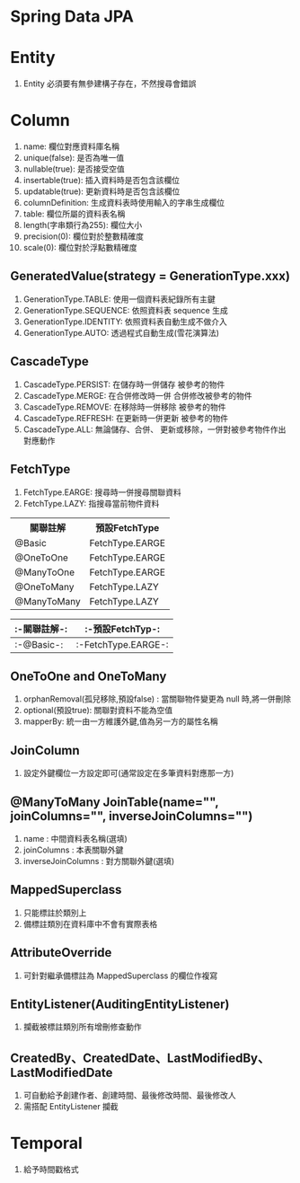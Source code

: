 # Spring Data JPA

# Entity
1. Entity 必須要有無參建構子存在，不然搜尋會錯誤

# Column
1. name: 欄位對應資料庫名稱
2. unique(false): 是否為唯一值
3. nullable(true): 是否接受空值
4. insertable(true): 插入資料時是否包含該欄位
5. updatable(true): 更新資料時是否包含該欄位
6. columnDefinition: 生成資料表時使用輸入的字串生成欄位
7. table: 欄位所屬的資料表名稱
8. length(字串類行為255): 欄位大小
9. precision(0): 欄位對於整數精確度
10. scale(0): 欄位對於浮點數精確度

## GeneratedValue(strategy = GenerationType.xxx)
1. GenerationType.TABLE: 使用一個資料表紀錄所有主鍵
2. GenerationType.SEQUENCE: 依照資料表 sequence 生成
3. GenerationType.IDENTITY: 依照資料表自動生成不做介入
4. GenerationType.AUTO: 透過程式自動生成(雪花演算法)

## CascadeType
1. CascadeType.PERSIST: 在儲存時一併儲存 被參考的物件
2. CascadeType.MERGE: 在合併修改時一併 合併修改被參考的物件
3. CascadeType.REMOVE: 在移除時一併移除 被參考的物件
4. CascadeType.REFRESH: 在更新時一併更新 被參考的物件
5. CascadeType.ALL: 無論儲存、合併、 更新或移除，一併對被參考物件作出對應動作

## FetchType
1. FetchType.EARGE: 搜尋時一併搜尋關聯資料
2. 	FetchType.LAZY: 指搜尋當前物件資料
<table>
  <tr>
    <th>關聯註解</th>
    <th>預設FetchType</th>
  </tr>
  <tr>
    <td>@Basic</td>
    <td>FetchType.EARGE</td>
  </tr>
  <tr>
    <td>@OneToOne</td>
    <td>FetchType.EARGE</td>
  </tr>
  <tr>
    <td>@ManyToOne</td>
    <td>FetchType.EARGE</td>
  </tr>
  <tr>
    <td>@OneToMany</td>
    <td>FetchType.LAZY</td>
  </tr>
  <tr>
    <td>@ManyToMany</td>
    <td>FetchType.LAZY</td>
  </tr>
</table>

| :-關聯註解-: | :-預設FetchTyp-:|
|-----------|---------------|
| :-@Basic-: | :-FetchType.EARGE-: |

## OneToOne and OneToMany
1. orphanRemoval(孤兒移除,預設false) : 當關聯物件變更為 null 時,將一併刪除
2. optional(預設true): 關聯對資料不能為空值
3. mapperBy: 統一由一方維護外鍵,值為另一方的屬性名稱

## JoinColumn
1. 設定外鍵欄位一方設定即可(通常設定在多筆資料對應那一方)

## @ManyToMany JoinTable(name="", joinColumns="", inverseJoinColumns="")
1. name : 中間資料表名稱(選填)
2. joinColumns : 本表關聯外鍵
3. inverseJoinColumns : 對方關聯外鍵(選填)

## MappedSuperclass
1. 只能標註於類別上
2. 備標註類別在資料庫中不會有實際表格

## AttributeOverride
1. 可針對繼承備標註為 MappedSuperclass 的欄位作複寫

## EntityListener(AuditingEntityListener)
1. 攔截被標註類別所有增刪修查動作

## CreatedBy、CreatedDate、LastModifiedBy、LastModifiedDate
1. 可自動給予創建作者、創建時間、最後修改時間、最後修改人
2. 需搭配 EntityListener 攔截

# Temporal
1. 給予時間戳格式

